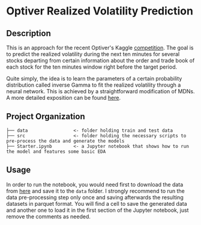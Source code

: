 Optiver Realized Volatility Prediction
======================================

Description
-----------

This is an approach for the recent Optiver's Kaggle [competition](https://www.kaggle.com/c/optiver-realized-volatility-prediction). 
The goal is to predict the realized volatility during the next ten minutes for several stocks departing from certain information about the order and trade book of each stock for the ten minutes window right before the target period.

Quite simply, the idea is to learn the parameters of a certain probability distribution called inverse Gamma to fit the realized volatility through a neural network. This is achieved by a straightforward modification of MDNs. A more detailed exposition can be found [here](https://eugenusb.github.io/machine/learning/2021/10/23/Forecasting-volatility.html).

Project Organization
-----------

    ├── data                 <- folder holding train and test data    
    ├── src                  <- folder holding the necessary scripts to pre-process the data and generate the models
    ├── Starter.ipynb        <- a Jupyter notebook that shows how to run the model and features some basic EDA

Usage
------

In order to run the notebook, you would need first to download the data from [here](https://www.kaggle.com/c/optiver-realized-volatility-prediction/data) and save it to the `data` folder.
I strongly recommend to run the data pre-processing step only once and saving afterwards the resulting datasets in parquet format. You will find a cell to save the generated data and another one to load it in the first section of the Jupyter notebook, just remove the comments as needed.